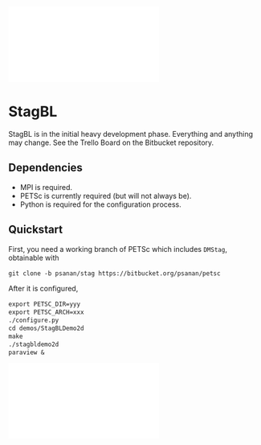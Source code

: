 ![StagBL Logo](documentation/resources/logo/logo.pdf)
# StagBL

StagBL is in the initial heavy development phase. Everything and anything may change.
See the Trello Board on the Bitbucket repository.

## Dependencies

* MPI is required.
* PETSc is currently required (but will not always be).
* Python is required for the configuration process.

## Quickstart

First, you need a working branch of PETSc which includes `DMStag`, obtainable with

    git clone -b psanan/stag https://bitbucket.org/psanan/petsc
    
After it is configured,
    
    export PETSC_DIR=yyy
    export PETSC_ARCH=xxx
    ./configure.py
    cd demos/StagBLDemo2d
    make
    ./stagbldemo2d
    paraview &

![stagbl2ddemo quickstart](documentation/resources/stagbldemo2d_quickstart.pdf)